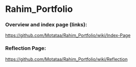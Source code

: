 # Rahim_Portfolio

### Overview and index page (links): 
https://github.com/Motataa/Rahim_Portfolio/wiki/Index-Page

### Reflection Page: 
https://github.com/Motataa/Rahim_Portfolio/wiki/Reflection
